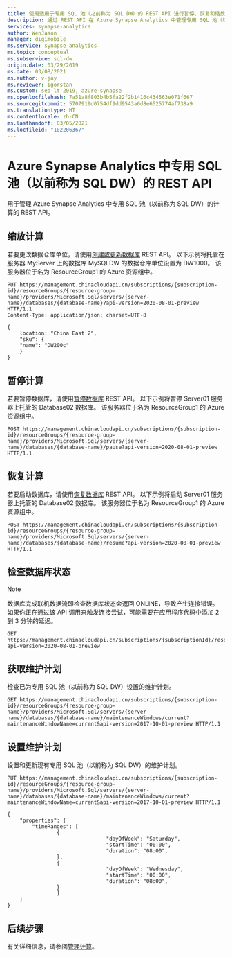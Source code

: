 ```yaml
---
title: 使用适用于专用 SQL 池（之前称为 SQL DW）的 REST API 进行暂停、恢复和缩放
description: 通过 REST API 在 Azure Synapse Analytics 中管理专用 SQL 池（以前称为 SQL DW）的计算能力。
services: synapse-analytics
author: WenJason
manager: digimobile
ms.service: synapse-analytics
ms.topic: conceptual
ms.subservice: sql-dw
origin.date: 03/29/2019
ms.date: 03/08/2021
ms.author: v-jay
ms.reviewer: igorstan
ms.custom: seo-lt-2019, azure-synapse
ms.openlocfilehash: 7a51a8f803b4b5fa22f2b1416c434563e071f667
ms.sourcegitcommit: 5707919d0754df9dd9543a6d8e6525774af738a9
ms.translationtype: HT
ms.contentlocale: zh-CN
ms.lasthandoff: 03/05/2021
ms.locfileid: "102206367"
---
```

# <a name="rest-apis-for-dedicated-sql-pool-formerly-sql-dw-in-azure-synapse-analytics"></a>Azure Synapse Analytics 中专用 SQL 池（以前称为 SQL DW）的 REST API

用于管理 Azure Synapse Analytics 中专用 SQL 池（以前称为 SQL DW）的计算的 REST API。

## <a name="scale-compute"></a>缩放计算

若要更改数据仓库单位，请使用[创建或更新数据库](https://docs.microsoft.com/rest/api/sql/databases/createorupdate) REST API。 以下示例将托管在服务器 MyServer 上的数据库 MySQLDW 的数据仓库单位设置为 DW1000。 该服务器位于名为 ResourceGroup1 的 Azure 资源组中。

```
PUT https://management.chinacloudapi.cn/subscriptions/{subscription-id}/resourceGroups/{resource-group-name}/providers/Microsoft.Sql/servers/{server-name}/databases/{database-name}?api-version=2020-08-01-preview HTTP/1.1
Content-Type: application/json; charset=UTF-8

{
    location: "China East 2",
    "sku": {
    "name": "DW200c"
    }
}
```

## <a name="pause-compute"></a>暂停计算

若要暂停数据库，请使用[暂停数据库](https://docs.microsoft.com/rest/api/sql/databases/pause) REST API。 以下示例将暂停 Server01 服务器上托管的 Database02 数据库。 该服务器位于名为 ResourceGroup1 的 Azure 资源组中。

```
POST https://management.chinacloudapi.cn/subscriptions/{subscription-id}/resourceGroups/{resource-group-name}/providers/Microsoft.Sql/servers/{server-name}/databases/{database-name}/pause?api-version=2020-08-01-preview HTTP/1.1
```

## <a name="resume-compute"></a>恢复计算

若要启动数据库，请使用[恢复数据库](https://docs.microsoft.com/rest/api/sql/databases/resume) REST API。 以下示例将启动 Server01 服务器上托管的 Database02 数据库。 该服务器位于名为 ResourceGroup1 的 Azure 资源组中。

```
POST https://management.chinacloudapi.cn/subscriptions/{subscription-id}/resourceGroups/{resource-group-name}/providers/Microsoft.Sql/servers/{server-name}/databases/{database-name}/resume?api-version=2020-08-01-preview HTTP/1.1
```

## <a name="check-database-state"></a>检查数据库状态

> [!NOTE]
> 数据库完成联机数据流即检查数据库状态会返回 ONLINE，导致产生连接错误。 如果你正在通过该 API 调用来触发连接尝试，可能需要在应用程序代码中添加 2 到 3 分钟的延迟。

```
GET https://management.chinacloudapi.cn/subscriptions/{subscriptionId}/resourceGroups/{resourceGroupName}/providers/Microsoft.Sql/servers/{serverName}/databases/{databaseName}?api-version=2020-08-01-preview
```

## <a name="get-maintenance-schedule"></a>获取维护计划

检查已为专用 SQL 池（以前称为 SQL DW）设置的维护计划。

```
GET https://management.chinacloudapi.cn/subscriptions/{subscription-id}/resourceGroups/{resource-group-name}/providers/Microsoft.Sql/servers/{server-name}/databases/{database-name}/maintenanceWindows/current?maintenanceWindowName=current&api-version=2017-10-01-preview HTTP/1.1

```

## <a name="set-maintenance-schedule"></a>设置维护计划

设置和更新现有专用 SQL 池（以前称为 SQL DW）的维护计划。

```
PUT https://management.chinacloudapi.cn/subscriptions/{subscription-id}/resourceGroups/{resource-group-name}/providers/Microsoft.Sql/servers/{server-name}/databases/{database-name}/maintenanceWindows/current?maintenanceWindowName=current&api-version=2017-10-01-preview HTTP/1.1

{
    "properties": {
        "timeRanges": [
                {
                                "dayOfWeek": "Saturday",
                                "startTime": "00:00",
                                "duration": "08:00",
                },
                {
                                "dayOfWeek": "Wednesday",
                                "startTime": "00:00",
                                "duration": "08:00",
                }
                ]
    }
}

```

## <a name="next-steps"></a>后续步骤

有关详细信息，请参阅[管理计算](sql-data-warehouse-manage-compute-overview.md)。

